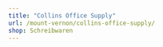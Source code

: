 ```yaml
---
title: "Collins Office Supply"
url: /mount-vernon/collins-office-supply/
shop: Schreibwaren
---
```

